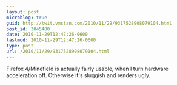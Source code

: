 ```yaml
---
layout: post
microblog: true
guid: http://twit.vmstan.com/2010/11/29/9317528908079104.html
post_id: 3045480
date: 2010-11-29T12:47:26-0600
lastmod: 2010-11-29T12:47:26-0600
type: post
url: /2010/11/29/9317528908079104.html
---
```

Firefox 4/Minefield is actually fairly usable, when I turn hardware acceleration off. Otherwise it's sluggish and renders ugly.
